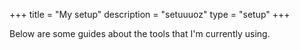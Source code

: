 +++
title = "My setup"
description = "setuuuoz"
type = "setup"
+++


Below are some guides about the tools that I'm currently using.